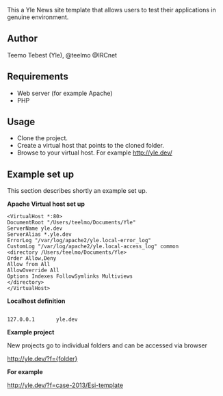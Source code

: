 This a Yle News site template that allows users to test their applications in genuine environment.

## Author

Teemo Tebest (Yle), @teelmo @IRCnet

## Requirements

- Web server (for example Apache)
- PHP

## Usage

- Clone the project.
- Create a virtual host that points to the cloned folder.
- Browse to your virtual host. For example http://yle.dev/

## Example set up

This section describes shortly an example set up.

**Apache Virtual host set up**

    <VirtualHost *:80>
    DocumentRoot "/Users/teelmo/Documents/Yle"
    ServerName yle.dev
    ServerAlias *.yle.dev
    ErrorLog "/var/log/apache2/yle.local-error_log"
    CustomLog "/var/log/apache2/yle.local-access_log" common
    <directory /Users/teelmo/Documents/Yle>
    Order Allow,Deny
    Allow from All
    AllowOverride All
    Options Indexes FollowSymlinks Multiviews
    </directory>
    </VirtualHost>

**Localhost definition**

<code>
127.0.0.1       yle.dev
</code>

**Example project**

New projects go to individual folders and can be accessed via browser

http://yle.dev/?f={folder}

**For example**

http://yle.dev/?f=case-2013/Esi-template
